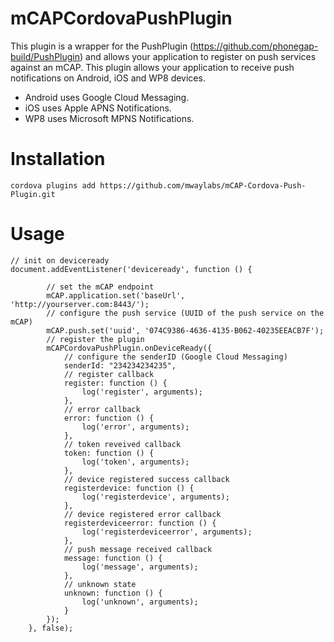 # mCAPCordovaPushPlugin

This plugin is a wrapper for the PushPlugin (https://github.com/phonegap-build/PushPlugin) and allows your application to register on push services against an mCAP.
This plugin allows your application to receive push notifications on Android, iOS and WP8 devices.
* Android uses Google Cloud Messaging.
* iOS uses Apple APNS Notifications.
* WP8 uses Microsoft MPNS Notifications.


# Installation

```
cordova plugins add https://github.com/mwaylabs/mCAP-Cordova-Push-Plugin.git
```

# Usage

```
// init on deviceready
document.addEventListener('deviceready', function () {

        // set the mCAP endpoint
        mCAP.application.set('baseUrl', 'http://yourserver.com:8443/');
        // configure the push service (UUID of the push service on the mCAP)
        mCAP.push.set('uuid', '074C9386-4636-4135-B062-40235EEACB7F');
        // register the plugin
        mCAPCordovaPushPlugin.onDeviceReady({
            // configure the senderID (Google Cloud Messaging)
            senderId: "234234234235",
            // register callback
            register: function () {
                log('register', arguments);
            },
            // error callback
            error: function () {
                log('error', arguments);
            },
            // token reveived callback
            token: function () {
                log('token', arguments);
            },
            // device registered success callback
            registerdevice: function () {
                log('registerdevice', arguments);
            },
            // device registered error callback
            registerdeviceerror: function () {
                log('registerdeviceerror', arguments);
            },
            // push message received callback
            message: function () {
                log('message', arguments);
            },
            // unknown state
            unknown: function () {
                log('unknown', arguments);
            }
        });
    }, false);
```